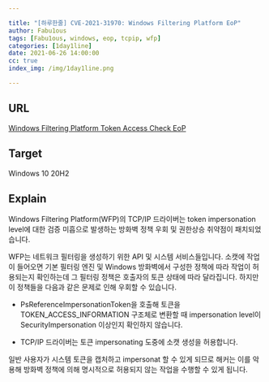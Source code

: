 ```yaml
---

title: "[하루한줄] CVE-2021-31970: Windows Filtering Platform EoP"
author: Fabu1ous
tags: [Fabu1ous, windows, eop, tcpip, wfp]
categories: [1day1line]
date: 2021-06-26 14:00:00
cc: true
index_img: /img/1day1line.png

---
```




## URL

[Windows Filtering Platform Token Access Check EoP](https://bugs.chromium.org/p/project-zero/issues/detail?id=2175)



## **Target**

Windows 10 20H2



## **Explain**

Windows Filtering Platform(WFP)의 TCP/IP 드라이버는 token impersonation level에 대한 검증 미흡으로 발생하는 방화벽 정책 우회 및 권한상승 취약점이 패치되었습니다. 

WFP는 네트워크 필터링을 생성하기 위한 API 및 시스템 서비스들입니다. 소캣에 작업이 들어오면 기본 필터링 엔진 및 Windows 방화벽에서 구성한 정책에 따라 작업이 허용되는지 확인하는데 그 필터링 정책은 호출자의 토큰 상태에 따라 달라집니다. 하지만 이 정책들을 다음과 같은 문제로 인해 우회할 수 있습니다.

* PsReferenceImpersonationToken을 호출해 토큰을 TOKEN_ACCESS_INFORMATION 구조체로 변환할 때 impersonation level이 SecurityImpersonation 이상인지 확인하지 않습니다.

* TCP/IP 드라이버는 토큰 impersonating 도중에 소캣 생성을 허용합니다.

일반 사용자가 시스템 토큰을 캡처하고 impersonat 할 수 있게 되므로 해커는 이를 악용해 방화벽 정책에 의해 명시적으로 허용되지 않는 작업을 수행할 수 있게 됩니다.